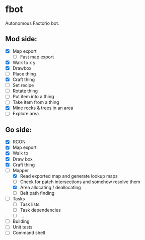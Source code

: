 # fbot
Autonomous Factorio bot.

## Mod side:
- [x] Map export
  - [ ] Fast map export
- [x] Walk to x y
- [x] Drawbox
- [ ] Place thing
- [x] Craft thing
- [ ] Set recipe
- [ ] Rotate thing
- [ ] Put item into a thing
- [ ] Take item from a thing
- [x] Mine rocks & trees in an area
- [ ] Explore area

## Go side:
- [x] RCON
 - [x] Map export
 - [x] Walk to
 - [x] Draw box
 - [x] Craft thing
- [ ] Mapper
  - [x] Read exported map and generate lookup maps
  - [ ] Check for patch intersections and somehow resolve them
  - [x] Area allocating / deallocating
  - [ ] Belt path finding
- [ ] Tasks
  - [ ] Task lists
  - [ ] Task dependencies
  - [ ] ...
- [ ] Building
- [ ] Unit tests
- [ ] Command shell
